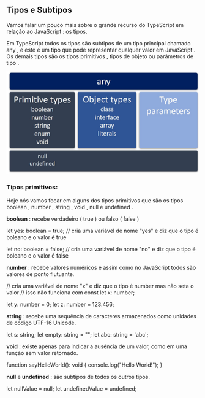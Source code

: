 ## Tipos e Subtipos

Vamos falar um pouco mais sobre o grande recurso do TypeScript em relação ao JavaScript : os tipos.

Em TypeScript todos os tipos são subtipos de um tipo principal chamado any , e este é um tipo que pode representar qualquer valor em JavaScript . Os demais tipos são os tipos primitivos , tipos de objeto ou parâmetros de tipo .

<img src='types.png' />

### Tipos primitivos:

Hoje nós vamos focar em alguns dos tipos primitivos que são os tipos boolean , number , string , void , null e undefined .

**boolean** : recebe verdadeiro ( true ) ou falso ( false )

let yes: boolean = true; // cria uma variável de nome "yes" e diz que o tipo é boleano e o valor é true

let no: boolean = false; // cria uma variável de nome "no" e diz que o tipo é boleano e o valor é false

**number** : recebe valores numéricos e assim como no JavaScript todos são valores de ponto flutuante.

// cria uma variável de nome "x" e diz que o tipo é number mas não seta o valor
// isso não funciona com const
let x: number;

let y: number = 0;
let z: number = 123.456;

**string** : recebe uma sequência de caracteres armazenados como unidades de código UTF-16 Unicode.

let s: string;
let empty: string = "";
let abc: string = 'abc';

**void** : existe apenas para indicar a ausência de um valor, como em uma função sem valor retornado.

function sayHelloWorld(): void {
  console.log("Hello World!");
}

**null** e **undefined** : são subtipos de todos os outros tipos.

let nullValue = null;
let undefinedValue = undefined;
